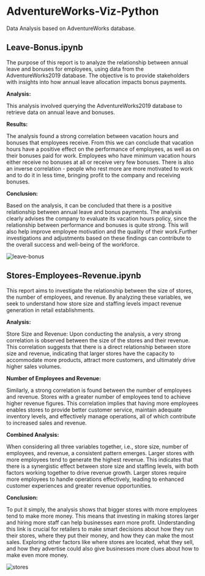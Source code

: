 # AdventureWorks-Viz-Python
Data Analysis based on AdventureWorks database.

## Leave-Bonus.ipynb

The purpose of this report is to analyze the relationship between annual leave and bonuses for employees, using data from the AdventureWorks2019 database. The objective is to provide stakeholders with insights into how annual leave allocation impacts bonus payments.

**Analysis:**

This analysis involved querying the AdventureWorks2019 database to retrieve data on annual leave and bonuses. 

**Results:**

The analysis found a strong correlation between vacation hours and bonuses that employees receive. From this we can conclude that vacation hours have a positive effect on the performance of employees, as well as on their bonuses paid for work. Employees who have minimum vacation hours either receive no bonuses at all or receive very few bonuses. There is also an inverse correlation - people who rest more are more motivated to work and to do it in less time, bringing profit to the company and receiving bonuses.
 
**Conclusion:**

Based on the analysis, it can be concluded that there is a positive relationship between annual leave and bonus payments. The analysis clearly advises the company to evaluate its vacation hours policy, since the relationship between performance and bonuses is quite strong. This will also help improve employee motivation and the quality of their work.Further investigations and adjustments based on these findings can contribute to the overall success and well-being of the workforce.

![leave-bonus](https://github.com/Marikalis/AdventureWorks-Visualisations/assets/63310952/1b4acc70-5882-4f7f-93fa-d86c18794d1a)


## Stores-Employees-Revenue.ipynb

This report aims to investigate the relationship between the size of stores, the number of employees, and revenue. By analyzing these variables, we seek to understand how store size and staffing levels impact revenue generation in retail establishments. 

**Analysis:**

Store Size and Revenue:
Upon conducting the analysis, a very strong correlation is observed between the size of the stores and their revenue.
This correlation suggests that there is a direct relationship between store size and revenue, indicating that larger stores have the capacity to accommodate more products, attract more customers, and ultimately drive higher sales volumes.
 
**Number of Employees and Revenue:**

Similarly, a strong correlation is found between the number of employees and revenue. Stores with a greater number of employees tend to achieve higher revenue figures.
This correlation implies that having more employees enables stores to provide better customer service, maintain adequate inventory levels, and effectively manage operations, all of which contribute to increased sales and revenue.
 
**Combined Analysis:**

When considering all three variables together, i.e., store size, number of employees, and revenue, a consistent pattern emerges. Larger stores with more employees tend to generate the highest revenue.
This indicates that there is a synergistic effect between store size and staffing levels, with both factors working together to drive revenue growth. Larger stores require more employees to handle operations effectively, leading to enhanced customer experiences and greater revenue opportunities.
 
**Conclusion:**

To put it simply, the analysis shows that bigger stores with more employees tend to make more money. This means that investing in making stores larger and hiring more staff can help businesses earn more profit. Understanding this link is crucial for retailers to make smart decisions about how they run their stores, where they put their money, and how they can make the most sales. Exploring other factors like where stores are located, what they sell, and how they advertise could also give businesses more clues about how to make even more money.

![stores](https://github.com/Marikalis/AdventureWorks-Visualisations/assets/63310952/adfbba1c-d93e-447b-8342-2b69cb303d22)

